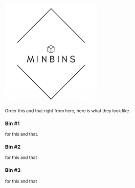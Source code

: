 
<img src="minbinslogo.png" width="300" class="center">

Order this and that right from here, here is what they look like.

### Bin #1

for this and that.

### Bin #2

for this and that

### Bin #3

for this and that
